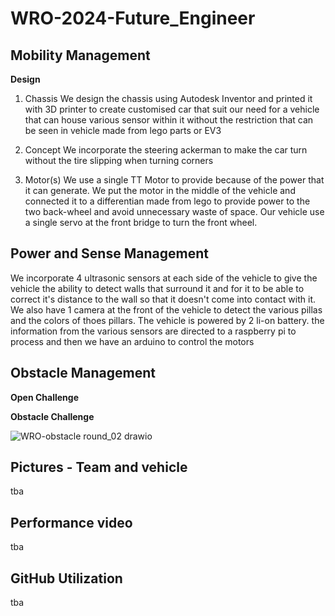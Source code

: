# WRO-2024-Future_Engineer
## Mobility Management
**Design**
  
1. Chassis
We design the chassis using Autodesk Inventor and printed
it with 3D printer to create customised car that suit our
need for a vehicle that can house various sensor within it
without the restriction that can be seen in vehicle made
from lego parts or EV3

2. Concept
We incorporate the steering ackerman to make the car turn without the tire slipping
when turning corners

3. Motor(s)
We use a single TT Motor to provide because of the power that it can
generate. We put the motor in the middle of the vehicle and connected
it to a differentian made from lego to provide power to the two back-wheel
and avoid unnecessary waste of space. Our vehicle use a single servo at the
front bridge to turn the front wheel.

## Power and Sense Management
We incorporate 4 ultrasonic sensors at each side of the vehicle to give the vehicle the
ability to detect walls that surround it and for it to be able to correct it's distance
to the wall so that it doesn't come into contact with it. We also have 1 camera at the
front of the vehicle to detect the various pillas and the colors of thoes pillars. The
vehicle is powered by 2 li-on battery. the information from the various sensors are 
directed to a raspberry pi to process and then we have an arduino to control the motors

## Obstacle Management
**Open Challenge**

**Obstacle Challenge**

![WRO-obstacle round_02 drawio](https://github.com/24prame/test/assets/171052010/e8ee1627-8017-4cc5-a990-957394a3c871)



## Pictures - Team and vehicle
tba

## Performance video
tba

## GitHub Utilization
tba
